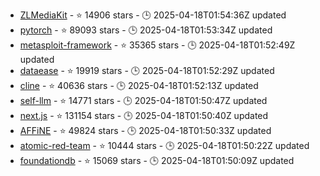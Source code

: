 - [ZLMediaKit](https://github.com/ZLMediaKit/ZLMediaKit) - ⭐ 14906 stars - 🕒 2025-04-18T01:54:36Z updated
- [pytorch](https://github.com/pytorch/pytorch) - ⭐ 89093 stars - 🕒 2025-04-18T01:53:34Z updated
- [metasploit-framework](https://github.com/rapid7/metasploit-framework) - ⭐ 35365 stars - 🕒 2025-04-18T01:52:49Z updated
- [dataease](https://github.com/dataease/dataease) - ⭐ 19919 stars - 🕒 2025-04-18T01:52:29Z updated
- [cline](https://github.com/cline/cline) - ⭐ 40636 stars - 🕒 2025-04-18T01:52:13Z updated
- [self-llm](https://github.com/datawhalechina/self-llm) - ⭐ 14771 stars - 🕒 2025-04-18T01:50:47Z updated
- [next.js](https://github.com/vercel/next.js) - ⭐ 131154 stars - 🕒 2025-04-18T01:50:40Z updated
- [AFFiNE](https://github.com/toeverything/AFFiNE) - ⭐ 49824 stars - 🕒 2025-04-18T01:50:33Z updated
- [atomic-red-team](https://github.com/redcanaryco/atomic-red-team) - ⭐ 10444 stars - 🕒 2025-04-18T01:50:22Z updated
- [foundationdb](https://github.com/apple/foundationdb) - ⭐ 15069 stars - 🕒 2025-04-18T01:50:09Z updated
